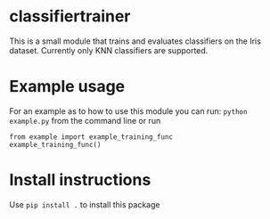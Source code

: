 # classifiertrainer
This is a small module that trains and evaluates classifiers on the Iris dataset. Currently only KNN classifiers are supported.

# Example usage
For an example as to how to use this module you can run:
`python example.py` 
from the command line or run
```
from example import example_training_func
example_training_func()
```

# Install instructions
Use `pip install .` to install this package 

